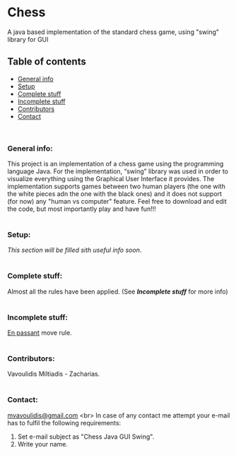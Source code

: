 # **Chess**
A java based implementation of the standard chess game, using "swing" library for GUI  

## **Table of contents**
- [General info](#general-info)
- [Setup](#setup)
- [Complete stuff](#complete-stuff)
- [Incomplete stuff](#incomplete-stuff)
- [Contributors](#contributors)
- [Contact](#contact)

<br/>

### **General info:**
This project is an implementation of a chess game using the programming language Java. For the implementation, “swing” library was used in order to visualize everything using the Graphical User Interface it provides. The implementation supports games between two human players (the one with the white pieces adn the one with the black ones) and it does not support (for now) any "human vs computer" feature. Feel free to download and edit the code, but most importantly play and have fun!!!
<br/>
<br/>

### **Setup:**
*This section will be filled sith useful info soon*.
<br/>
<br/>

### **Complete stuff:**
Almost all the rules have been applied. (See ***Incomplete stuff*** for more info)
<br/>
<br/>

### **Incomplete stuff:**
[En passant](https://en.wikipedia.org/wiki/En_passant) move rule.
<br/>
<br/>

### **Contributors:**
Vavoulidis Miltiadis - Zacharias.
<br/>
<br/>

### **Contact:**
mvavoulidis@gmail.com
<br\>
In case of any contact me attempt your e-mail has to fulfil the following requirements:
1. Set e-mail subject as "Chess Java GUI Swing".
2. Write your name.
